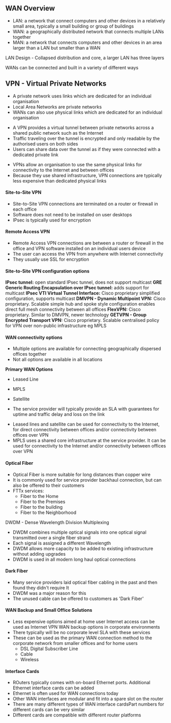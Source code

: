 ## WAN Overview

- LAN: a network that connect computers and other devices in a relatively small area, typically a small building or group of buildings
- WAN: a geographically distributed network that connects multiple LANs together
- MAN: a network that connects computers and other devices in an area larger than a LAN but smaller than a WAN

LAN Design - Collapsed distribution and core, a larger LAN has three layers

WANs can be connected and built in a variety of different ways

## VPN - Virtual Private Networks

* A private network uses links which are dedicated for an individual organisation
* Local Area Networks are private networks 
* WANs can also use physical links which are dedicated for an individual organisation

- A VPN provides a virtual tunnel between private networks across a shared public network such as the Internet
- Traffic traveling over the tunnel is encrypted and only readable by the authorised users on both sides
- Users can share data over the tunnel as if they were connected with a dedicated private link 

* VPNs allow an organisation to use the same physical links for connectivity to the Internet and between offices
* Because they use shared infrastructure, VPN connections are typically less expensive than dedicated physical links

#### Site-to-Site VPN 

- Site-to-Site VPN connections are terminated on a router or firewall in each office 
- Software does not need to be installed on user desktops
- IPsec is typically used for encryption 

#### Remote Access VPN 
* Remote Access VPN connections are between a router or firewall in the office and VPN software installed on an individual users device
* The user can access the VPN from anywhere with Internet connectivity
* They usually use SSL for encryption

#### Site-to-Site VPN configuration options 

**IPsec tunnel:** open standard IPsec tunnel, does not support multicast
**GRE Generic Routing Encapsulation over IPsec tunnel:** adds support for multicast
**IPsec VTI Virtual Tunnel Interface:** Cisco proprietary simplified configuration, supports multicast
**DMVPN - Dynamic Multipoint VPN:** Cisco proprietary. Scalable simple hub and spoke style configuration enables direct full mesh connectivity between all offices
**FlexVPN:** Cisco proprietary. Similar to DMVPN, newer technology
**GETVPN - Group Encrypted Transport VPN:** Cisco proprietary. Scalable centralised policy for VPN over non-public infrastructure eg MPLS

#### WAN connectivity options

* Multiple options are available for connecting geographically dispersed offices together
* Not all options are available in all locations

**Primary WAN Options**
* Leased Line
* MPLS 
* Satellite

* The service provider will typically provide an SLA with guarantees for uptime and traffic delay and loss on the link 

- Leased lines and satellite can be used for connectivity to the Internet, for direct connectivity between offices and/or connectivity between offices over VPN 
- MPLS uses a shared core infrastructure at the service provider. It can be used for connectivity to the Internet and/or connectivity between offices over VPN

#### Optical Fiber

- Optical Fiber is more suitable for long distances than copper wire
- It is commonly used for service provider backhaul connection, but can also be offered to their customers
- FTTx services:
    * Fiber to the Home
    * Fiber to the Premises
    * Fiber to the building
    * Fiber to the Neighborhood

DWDM - Dense Wavelength Division Multiplexing
* DWDM combines multiple optical signals into one optical signal transmitted over a single fiber strand
* Each signal is assigned a different Wavelength
* DWDM allows more capacity to be added to existing infrastructure without adding upgrades
* DWDM is used in all modern long haul optical connections

#### Dark Fiber
- Many service providers laid optical fiber cabling in the past and then found they didn't require It
- DWDM was a major reason for this
- The unused cable can be offered to customers as 'Dark Fiber'

#### WAN Backup and Small Office Solutions

* Less expensive options aimed at home user Internet access can be used as Internet VPN WAN backup options in corporate environments
* There typically will be no corporate level SLA with these services
* These can be used as the primary WAN connection method to the corporate network from smaller offices and for home users
    * DSL Digital Subscriber Line
    * Cable 
    * Wireless

#### Interface Cards

- ROuters typically comes with on-board Ethernet ports. Additional Ethernet interface cards can be added
- Ethernet is often used for WAN connections today
- Other WAN interfaces are modular and fit into a spare slot on the router
- There are many different types of WAN interface cardsPart numbers for different cards can be very similar 
- Different cards are compatible with different router platforms










